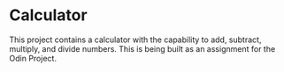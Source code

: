# Calculator

This project contains a calculator with the capability to add, subtract, multiply, and divide numbers. This is being built as an assignment for the Odin Project.
